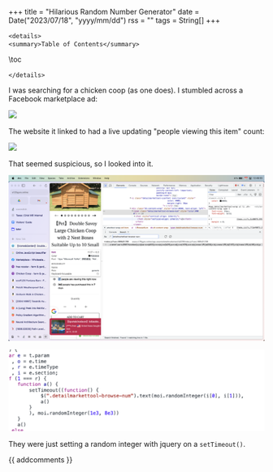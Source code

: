 +++
title = "Hilarious Random Number Generator"
date = Date("2023/07/18", "yyyy/mm/dd")
rss = ""
tags = String[]
+++
~~~
<details>
<summary>Table of Contents</summary>
~~~
\toc
~~~
</details>
~~~

I was searching for a chicken coop (as one does). I stumbled across a Facebook marketplace ad:

![](/assets/1story.png)

The website it linked to had a live updating "people viewing this item" count:

![](/assets/2story.png)

That seemed suspicious, so I looked into it.

![](/assets/3story.png)

![](/assets/4story.png)

They were just setting a random integer with jquery on a `setTimeout()`.

{{ addcomments }}
